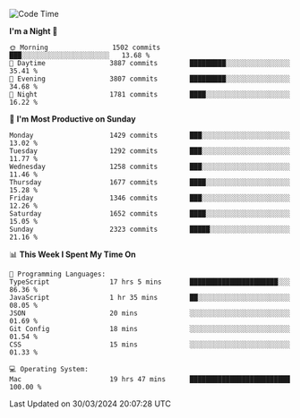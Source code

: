 <!--START_SECTION:waka-->
![Code Time](http://img.shields.io/badge/Code%20Time-3%2C837%20hrs%2042%20mins-blue)

**I'm a Night 🦉** 

```text
🌞 Morning                1502 commits        ███░░░░░░░░░░░░░░░░░░░░░░   13.68 % 
🌆 Daytime                3887 commits        █████████░░░░░░░░░░░░░░░░   35.41 % 
🌃 Evening                3807 commits        █████████░░░░░░░░░░░░░░░░   34.68 % 
🌙 Night                  1781 commits        ████░░░░░░░░░░░░░░░░░░░░░   16.22 % 
```
📅 **I'm Most Productive on Sunday** 

```text
Monday                   1429 commits        ███░░░░░░░░░░░░░░░░░░░░░░   13.02 % 
Tuesday                  1292 commits        ███░░░░░░░░░░░░░░░░░░░░░░   11.77 % 
Wednesday                1258 commits        ███░░░░░░░░░░░░░░░░░░░░░░   11.46 % 
Thursday                 1677 commits        ████░░░░░░░░░░░░░░░░░░░░░   15.28 % 
Friday                   1346 commits        ███░░░░░░░░░░░░░░░░░░░░░░   12.26 % 
Saturday                 1652 commits        ████░░░░░░░░░░░░░░░░░░░░░   15.05 % 
Sunday                   2323 commits        █████░░░░░░░░░░░░░░░░░░░░   21.16 % 
```


📊 **This Week I Spent My Time On** 

```text
💬 Programming Languages: 
TypeScript               17 hrs 5 mins       ██████████████████████░░░   86.36 % 
JavaScript               1 hr 35 mins        ██░░░░░░░░░░░░░░░░░░░░░░░   08.05 % 
JSON                     20 mins             ░░░░░░░░░░░░░░░░░░░░░░░░░   01.69 % 
Git Config               18 mins             ░░░░░░░░░░░░░░░░░░░░░░░░░   01.54 % 
CSS                      15 mins             ░░░░░░░░░░░░░░░░░░░░░░░░░   01.33 % 

💻 Operating System: 
Mac                      19 hrs 47 mins      █████████████████████████   100.00 % 
```


 Last Updated on 30/03/2024 20:07:28 UTC
<!--END_SECTION:waka-->
